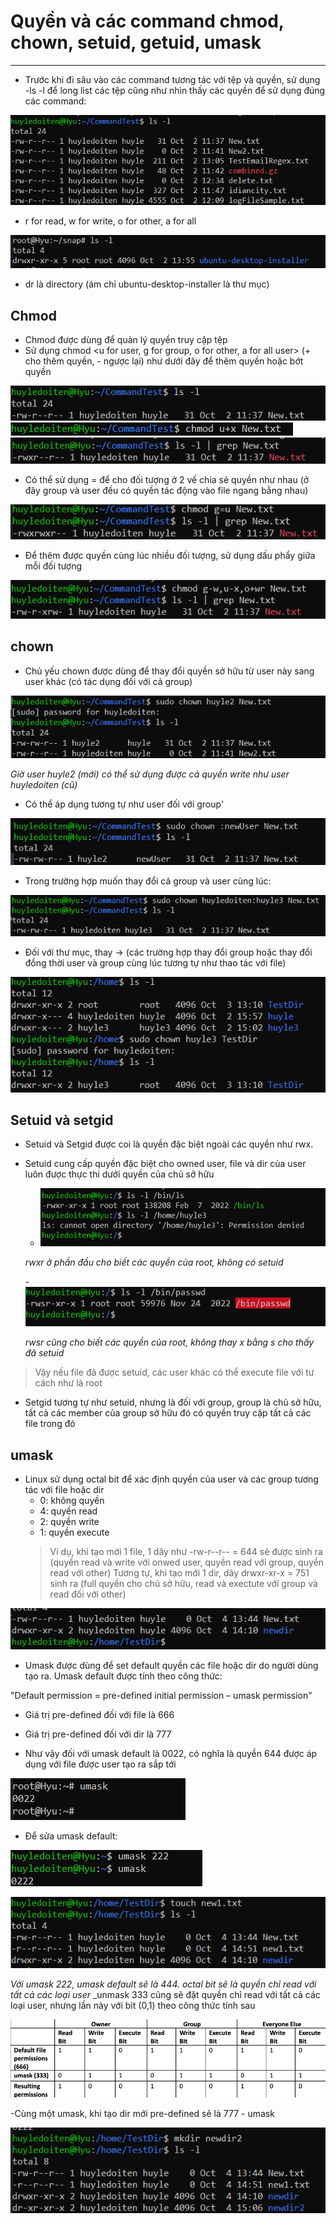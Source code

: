 # Quyền và các command chmod, chown, setuid, getuid, umask
---
- Trước khi đi sâu vào các command tương tác với tệp và quyền, sử dụng -ls -l để long list các tệp cũng như nhìn thấy các quyền để sử dụng đúng các command:

![Alt text](image-54.png)

- r for read, w for write, o for other, a for all

![Alt text](image-63.png)

  - dr là directory (ám chỉ ubuntu-desktop-installer là thư mục)

## Chmod
- Chmod được dùng để quản lý quyền truy cập tệp
- Sử dụng 
chmod <u for user, g for group, o for other, a for all user> (+ cho thêm quyền, - ngược lại) <file name> 
như dưới đây để thêm quyền hoặc bớt quyền

![Alt text](image-57.png)
![Alt text](image-55.png)
![Alt text](image-56.png)

- Có thể sử dụng = để cho đối tượng ở 2 vế chia sẻ quyền như nhau (ở đây group và user đều có quyền tác động vào file ngang bằng nhau)

![Alt text](image-58.png)

- Để thêm được quyền cùng lúc nhiều đối tượng, sử dụng dấu phẩy giữa mỗi đối tượng

![Alt text](image-59.png)

 ## chown
- Chủ yếu chown được dùng để thay đổi quyền sở hữu từ user này sang user khác (có tác dụng đối với cả group)

![Alt text](image-60.png)

_Giờ user huyle2 (mới) có thể sử dụng được cả quyền write như user huyledoiten (cũ)_

- Có thể áp dụng tương tự như user đối với group'

![Alt text](image-61.png)

- Trong trường hợp muốn thay đổi cả group và user cùng lúc:

![Alt text](image-62.png)

- Đối với thư mục, thay <file name> -> <directory name> (các trường hợp thay đổi group hoặc thay đổi đồng thời user và group cùng lúc tương tự như thao tác với file)

![Alt text](image-64.png)

## Setuid và setgid
- Setuid và Setgid được coi là quyền đặc biệt ngoài các quyền như rwx.
- Setuid  cung cấp quyền đặc biệt cho owned user, file và dir của user luôn được thực thi dưới quyền của chủ sở hữu

  - ![Alt text](image-80.png)

  _rwxr ở phần đầu cho biết các quyền của root, không có setuid_

  -![Alt text](image-81.png)

  _rwsr cũng cho biết các quyền của root, không thay x bằng s cho thấy đã setuid_
> Vậy nếu file đã được setuid, các user khác có thể execute file với tư cách như là root

- Setgid tương tự như setuid, nhưng là đối với group, group là chủ sở hữu, tất cả các member của group sở hữu đó có quyền truy cập tất cả các file trong đó

## umask
- Linux sử dụng octal bit để xác định quyền của user và các group tương tác với file hoặc dir
  - 0: không quyền
  - 4: quyền read
  - 2: quyền write
  - 1: quyền execute
  > Ví dụ, khi tạo mới 1 file, 1 dãy như -rw-r--r-- = 644 sẽ được sinh ra (quyền read và write với onwed user, quyền read với group, quyền read với other)
  > Tương tự, khi tạo mới 1 dir, dãy drwxr-xr-x = 751 sinh ra (full quyền cho chủ sở hữu, read và exectute với group và read đối với other)

![Alt text](image-83.png)

- Umask được dùng để set default quyền các file hoặc dir do người dùng tạo ra. Umask default được tính theo công thức:

"Default permission = pre-defined initial permission – umask permission"
  - Giá trị pre-defined đối với file là 666
  - Giá trị pre-defined đối với dir là 777

- Như vậy đối với umask default là 0022, có nghĩa là quyền 644 được áp dụng với file được user tạo ra sắp tới

![Alt text](image-84.png)

- Để sửa umask default:

![Alt text](image-85.png)

![Alt text](image-86.png)

_Với umask 222, umask default sẽ là 444. octal bit sẽ là quyền chỉ read với tất cả các loại user_
_unmask 333 cũng sẽ đặt quyền chỉ read với tất cả các loại user, nhưng lần này với bit (0,1) theo công thức tính sau

![Alt text](image-87.png)

-Cùng một umask, khi tạo dir mới pre-defined sẽ là 777 - umask

![Alt text](image-88.png)